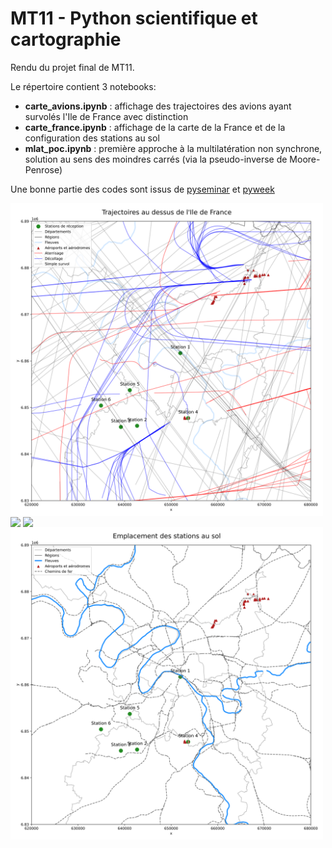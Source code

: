 # MT11 - Python scientifique et cartographie

Rendu du projet final de MT11.

Le répertoire contient 3 notebooks:
 - **carte_avions.ipynb** : affichage des trajectoires des avions ayant survolés l'Ile de France avec distinction
 - **carte_france.ipynb** : affichage de la carte de la France et de la configuration des stations au sol
 - **mlat_poc.ipynb** : première approche à la multilatération non synchrone, solution au sens des moindres carrés (via la pseudo-inverse de Moore-Penrose) 

Une bonne partie des codes sont issus de [pyseminar](https://github.com/xoolive/pyseminar) et [pyweek](https://github.com/xoolive/pyweek)

<img align="center" src="img/trajectoires_paris.svg?raw=true" width="500">
<img align="center" src="img/trajectoires_france.svg?raw=true" width="500">
<img align="center" src="img/france_aero.svg?raw=true" width="500">
<img align="center" src="img/stations.svg?raw=true" width="500">

